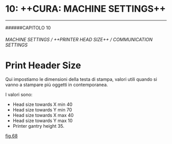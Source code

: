 # 10: ++CURA: MACHINE SETTINGS++
---

######CAPITOLO 10
###### MACHINE SETTINGS / ++PRINTER HEAD SIZE++ / COMMUNICATION SETTINGS

# 

# Print Header Size
Qui impostiamo le dimensioni della testa di stampa, valori utili quando si vanno a stampare più oggetti in contemporanea.

I valori sono:
* Head size towards X min 40 
* Head size towards Y min 70
* Head size towards X max 40 
* Head size towards Y max 10
* Printer gantry height 35.

[fig.68](img/figura68.jpg)
